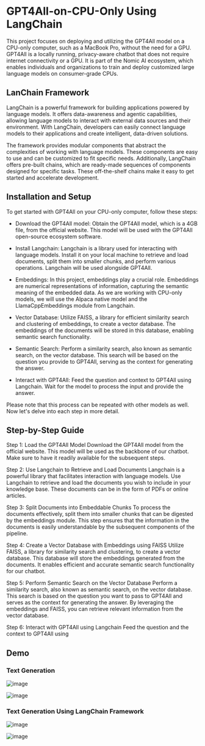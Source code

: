 # GPT4All-on-CPU-Only Using LangChain

This project focuses on deploying and utilizing the GPT4All model on a CPU-only computer, such as a MacBook Pro, without the need for a GPU. GPT4All is a locally running, privacy-aware chatbot that does not require internet connectivity or a GPU. It is part of the Nomic AI ecosystem, which enables individuals and organizations to train and deploy customized large language models on consumer-grade CPUs.

## LanChain Framework
LangChain is a powerful framework for building applications powered by language models. It offers data-awareness and agentic capabilities, allowing language models to interact with external data sources and their environment. With LangChain, developers can easily connect language models to their applications and create intelligent, data-driven solutions.

The framework provides modular components that abstract the complexities of working with language models. These components are easy to use and can be customized to fit specific needs. Additionally, LangChain offers pre-built chains, which are ready-made sequences of components designed for specific tasks. These off-the-shelf chains make it easy to get started and accelerate development.

## Installation and Setup
To get started with GPT4All on your CPU-only computer, follow these steps:

* Download the GPT4All model: Obtain the GPT4All model, which is a 4GB file, from the official website. This model will be used with the GPT4All open-source ecosystem software.

* Install Langchain: Langchain is a library used for interacting with language models. Install it on your local machine to retrieve and load documents, split them into smaller chunks, and perform various operations. Langchain will be used alongside GPT4All.

* Embeddings: In this project, embeddings play a crucial role. Embeddings are numerical representations of information, capturing the semantic meaning of the embedded data. As we are working with CPU-only models, we will use the Alpaca native model and the LlamaCppEmbeddings module from Langchain.

* Vector Database: Utilize FAISS, a library for efficient similarity search and clustering of embeddings, to create a vector database. The embeddings of the documents will be stored in this database, enabling semantic search functionality.

* Semantic Search: Perform a similarity search, also known as semantic search, on the vector database. This search will be based on the question you provide to GPT4All, serving as the context for generating the answer.

* Interact with GPT4All: Feed the question and context to GPT4All using Langchain. Wait for the model to process the input and provide the answer.

Please note that this process can be repeated with other models as well. Now let's delve into each step in more detail.

## Step-by-Step Guide
Step 1: Load the GPT4All Model
Download the GPT4All model from the official website. This model will be used as the backbone of our chatbot. Make sure to have it readily available for the subsequent steps.

Step 2: Use Langchain to Retrieve and Load Documents
Langchain is a powerful library that facilitates interaction with language models. Use Langchain to retrieve and load the documents you wish to include in your knowledge base. These documents can be in the form of PDFs or online articles.

Step 3: Split Documents into Embeddable Chunks
To process the documents effectively, split them into smaller chunks that can be digested by the embeddings module. This step ensures that the information in the documents is easily understandable by the subsequent components of the pipeline.

Step 4: Create a Vector Database with Embeddings using FAISS
Utilize FAISS, a library for similarity search and clustering, to create a vector database. This database will store the embeddings generated from the documents. It enables efficient and accurate semantic search functionality for our chatbot.

Step 5: Perform Semantic Search on the Vector Database
Perform a similarity search, also known as semantic search, on the vector database. This search is based on the question you want to pass to GPT4All and serves as the context for generating the answer. By leveraging the embeddings and FAISS, you can retrieve relevant information from the vector database.

Step 6: Interact with GPT4All using Langchain
Feed the question and the context to GPT4All using
## Demo
### Text Generation
![image](https://github.com/YaqoobD/GPT4All-on-CPU-Only/assets/52135942/4b88a2fa-f36d-48f5-b1b1-b45c98b2c1fb)

![image](https://github.com/YaqoobD/GPT4All-on-CPU-Only/assets/52135942/0f2c4fce-ca5a-4d0f-b128-e55b1a21346b)

### Text Generation Using LangChain Framework

![image](https://github.com/YaqoobD/GPT4All-on-CPU-Only/assets/52135942/84082722-8b0f-4d3f-af35-023b1c344cb5)

![image](https://github.com/YaqoobD/GPT4All-on-CPU-Only/assets/52135942/c77bbbc7-cbd8-4f2e-b6cd-b90ef73d5980)

